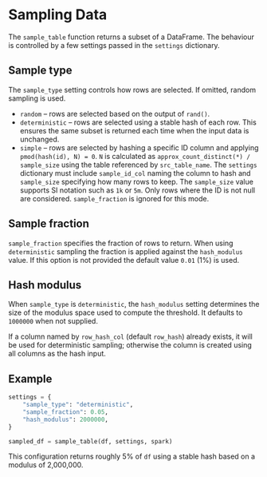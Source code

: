 # Sampling Data

The `sample_table` function returns a subset of a DataFrame. The
behaviour is controlled by a few settings passed in the `settings` dictionary.

## Sample type

The `sample_type` setting controls how rows are selected.
If omitted, random sampling is used.

* `random` – rows are selected based on the output of `rand()`.
* `deterministic` – rows are selected using a stable hash of each row. This
  ensures the same subset is returned each time when the input data is
  unchanged.
* `simple` – rows are selected by hashing a specific ID column and applying
  ``pmod(hash(id), N) = 0``. ``N`` is calculated as ``approx_count_distinct(*) /
  sample_size`` using the table referenced by ``src_table_name``. The ``settings``
  dictionary must include ``sample_id_col`` naming the column to hash and
  ``sample_size`` specifying how many rows to keep. The ``sample_size`` value
  supports SI notation such as ``1k`` or ``5m``. Only rows where the ID is not
  null are considered. ``sample_fraction`` is ignored for this mode.

## Sample fraction

`sample_fraction` specifies the fraction of rows to return. When using
`deterministic` sampling the fraction is applied against the `hash_modulus`
value. If this option is not provided the default value `0.01` (1%) is used.

## Hash modulus

When `sample_type` is `deterministic`, the `hash_modulus` setting determines the
size of the modulus space used to compute the threshold. It defaults to
`1000000` when not supplied.

If a column named by `row_hash_col` (default `row_hash`) already exists, it will
be used for deterministic sampling; otherwise the column is created using all
columns as the hash input.

## Example

```python
settings = {
    "sample_type": "deterministic",
    "sample_fraction": 0.05,
    "hash_modulus": 2000000,
}

sampled_df = sample_table(df, settings, spark)
```

This configuration returns roughly 5% of `df` using a stable hash based on a
modulus of 2,000,000.

